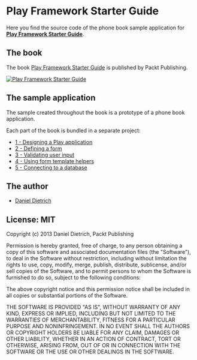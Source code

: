 
Play Framework Starter Guide
============================

Here you find the source code of the phone book sample application for **[Play Framework Starter Guide](http://bit.ly/PlayStarter)**.

The book
--------

The book [Play Framework Starter Guide](http://bit.ly/PlayStarter) is published by Packt Publishing.

[![Play Framework Starter Guide](http://www.packtpub.com/sites/default/files/packt_logo.png)](http://bit.ly/PlayStarter)

The sample application
----------------------

The sample created throughout the book is a prototype of a phone book application.

Each part of the book is bundled in a separate project:

* [1 - Designing a Play application](https://github.com/PlayFrameworkStarterGuide/phone-book-sample/tree/master/1-designing-a-play-application)
* [2 - Defining a form](https://github.com/PlayFrameworkStarterGuide/phone-book-sample/tree/master/2-defining-a-form)
* [3 - Validating user input](https://github.com/PlayFrameworkStarterGuide/phone-book-sample/tree/master/3-validating-user-input)
* [4 - Using form template helpers](https://github.com/PlayFrameworkStarterGuide/phone-book-sample/tree/master/4-using-form-template-helpers)
* [5 - Connecting to a database](https://github.com/PlayFrameworkStarterGuide/phone-book-sample/tree/master/5-connecting-to-a-database)

The author
----------

* [Daniel Dietrich](http://twitter.com/danieldietrich)

License: MIT
------------

Copyright (c) 2013 Daniel Dietrich, Packt Publishing

Permission is hereby granted, free of charge, to any person obtaining a copy of this software and associated documentation files (the "Software"), to deal in the Software without restriction, including without limitation the rights to use, copy, modify, merge, publish, distribute, sublicense, and/or sell copies of the Software, and to permit persons to whom the Software is furnished to do so, subject to the following conditions:

The above copyright notice and this permission notice shall be included in all copies or substantial portions of the Software.

THE SOFTWARE IS PROVIDED "AS IS", WITHOUT WARRANTY OF ANY KIND, EXPRESS OR IMPLIED, INCLUDING BUT NOT LIMITED TO THE WARRANTIES OF MERCHANTABILITY, FITNESS FOR A PARTICULAR PURPOSE AND NONINFRINGEMENT. IN NO EVENT SHALL THE AUTHORS OR COPYRIGHT HOLDERS BE LIABLE FOR ANY CLAIM, DAMAGES OR OTHER LIABILITY, WHETHER IN AN ACTION OF CONTRACT, TORT OR OTHERWISE, ARISING FROM, OUT OF OR IN CONNECTION WITH THE SOFTWARE OR THE USE OR OTHER DEALINGS IN THE SOFTWARE.
